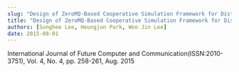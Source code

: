 ```yaml
---
slug: "Design of ZeroMQ-Based Cooperative Simulation Framework for Distributed Code and Model Components"
title: "Design of ZeroMQ-Based Cooperative Simulation Framework for Distributed Code and Model Components"
authors: [Sunghee Lee, Heungjun Park, Woo Jin Lee]
date: 2015-08-01
---
```


International Journal of Future Computer and Communication(ISSN:2010-3751), Vol. 4, No. 4, pp. 258-261, Aug. 2015
